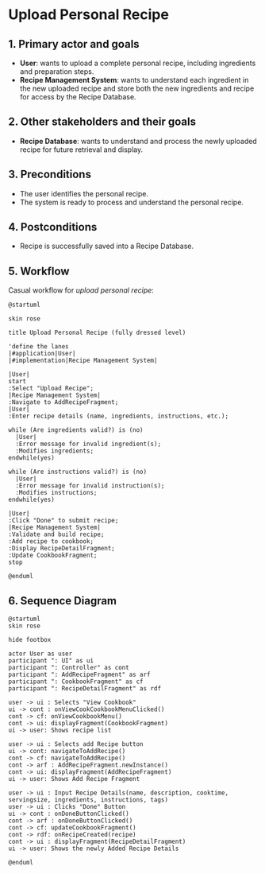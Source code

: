 # Upload Personal Recipe

## 1. Primary actor and goals
* __User__: wants to upload a complete personal recipe, including ingredients and preparation steps.
* __Recipe Management System__: wants to understand each ingredient in the new uploaded recipe and store both the new ingredients and recipe for access by the Recipe Database.


## 2. Other stakeholders and their goals

* __Recipe Database__: wants to understand and process the newly uploaded recipe for future retrieval and display.

## 3. Preconditions

* The user identifies the personal recipe.
* The system is ready to process and understand the personal recipe.

## 4. Postconditions

* Recipe is successfully saved into a Recipe Database.


## 5. Workflow

Casual workflow for _upload personal recipe_:

```plantuml
@startuml

skin rose

title Upload Personal Recipe (fully dressed level)

'define the lanes
|#application|User|
|#implementation|Recipe Management System|

|User|
start
:Select "Upload Recipe";
|Recipe Management System|
:Navigate to AddRecipeFragment;
|User|
:Enter recipe details (name, ingredients, instructions, etc.);

while (Are ingredients valid?) is (no)
  |User|
  :Error message for invalid ingredient(s);
  :Modifies ingredients;
endwhile(yes)

while (Are instructions valid?) is (no)
  |User|
  :Error message for invalid instruction(s);
  :Modifies instructions;
endwhile(yes)

|User|
:Click "Done" to submit recipe;
|Recipe Management System|
:Validate and build recipe;
:Add recipe to cookbook;
:Display RecipeDetailFragment;
:Update CookbookFragment;
stop

@enduml

```

## 6. Sequence Diagram

```plantuml
@startuml
skin rose

hide footbox

actor User as user
participant ": UI" as ui
participant ": Controller" as cont
participant ": AddRecipeFragment" as arf
participant ": CookbookFragment" as cf
participant ": RecipeDetailFragment" as rdf

user -> ui : Selects "View Cookbook"
ui -> cont : onViewCookCookbookMenuClicked()
cont -> cf: onViewCookbookMenu()
cont -> ui: displayFragment(CookbookFragment)
ui -> user: Shows recipe list

user -> ui : Selects add Recipe button
ui -> cont: navigateToAddRecipe()
cont -> cf: navigateToAddRecipe()
cont -> arf : AddRecipeFragment.newInstance()
cont -> ui: displayFragment(AddRecipeFragment)
ui -> user: Shows Add Recipe Fragment

user -> ui : Input Recipe Details(name, description, cooktime, servingsize, ingredients, instructions, tags)
user -> ui : Clicks "Done" Button
ui -> cont : onDoneButtonClicked()
cont -> arf : onDoneButtonClicked()
cont -> cf: updateCookbookFragment()
cont -> rdf: onRecipeCreated(recipe)
cont -> ui : displayFragment(RecipeDetailFragment)
ui -> user: Shows the newly Added Recipe Details

@enduml
```